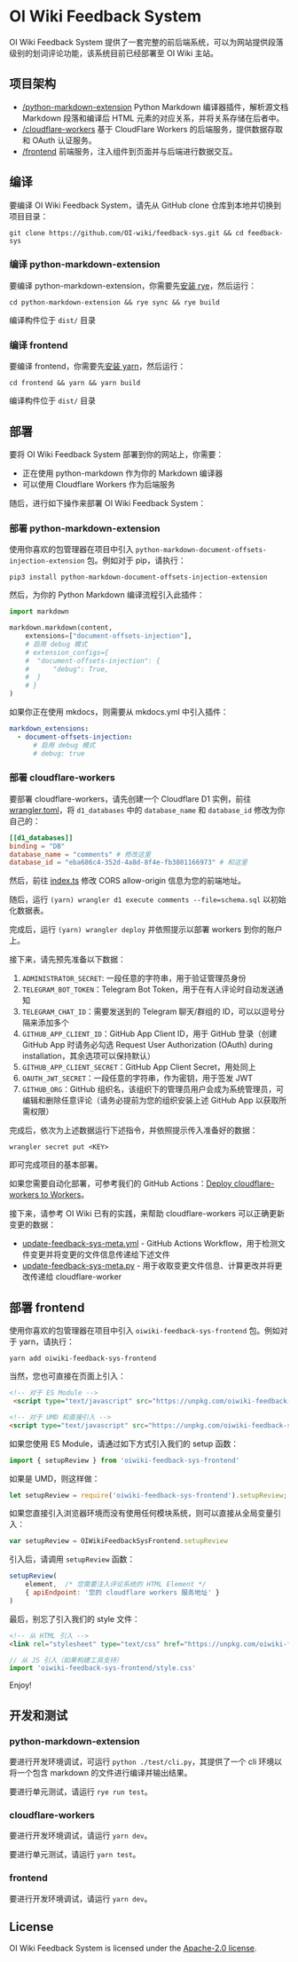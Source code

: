 # OI Wiki Feedback System

OI Wiki Feedback System 提供了一套完整的前后端系统，可以为网站提供段落级别的划词评论功能，该系统目前已经部署至 OI Wiki 主站。

## 项目架构

- [/python-markdown-extension](/python-markdown-extension/) Python Markdown 编译器插件，解析源文档 Markdown 段落和编译后 HTML 元素的对应关系，并将关系存储在后者中。
- [/cloudflare-workers](/cloudflare-workers) 基于 CloudFlare Workers 的后端服务，提供数据存取和 OAuth 认证服务。
- [/frontend](/frontend/) 前端服务，注入组件到页面并与后端进行数据交互。

## 编译

要编译 OI Wiki Feedback System，请先从 GitHub clone 仓库到本地并切换到项目目录：

```shell
git clone https://github.com/OI-wiki/feedback-sys.git && cd feedback-sys
```

### 编译 python-markdown-extension

要编译 python-markdown-extension，你需要先[安装 rye](https://rye.astral.sh/guide/installation/)，然后运行：

```shell
cd python-markdown-extension && rye sync && rye build
```

编译构件位于 `dist/` 目录

### 编译 frontend

要编译 frontend，你需要先[安装 yarn](https://yarnpkg.com/getting-started/install)，然后运行：

```shell
cd frontend && yarn && yarn build
```

编译构件位于 `dist/` 目录

## 部署

要将 OI Wiki Feedback System 部署到你的网站上，你需要：

- 正在使用 python-markdown 作为你的 Markdown 编译器
- 可以使用 Cloudflare Workers 作为后端服务

随后，进行如下操作来部署 OI Wiki Feedback System：

### 部署 python-markdown-extension

使用你喜欢的包管理器在项目中引入 `python-markdown-document-offsets-injection-extension` 包。例如对于 pip，请执行：

```shell
pip3 install python-markdown-document-offsets-injection-extension
```

然后，为你的 Python Markdown 编译流程引入此插件：

```python
import markdown

markdown.markdown(content,
    extensions=["document-offsets-injection"],
    # 启用 debug 模式
    # extension_configs={
    #  "document-offsets-injection": {
    #      "debug": True,
    #  }
    # }
)
```

如果你正在使用 mkdocs，则需要从 mkdocs.yml 中引入插件：

```yaml
markdown_extensions:
  - document-offsets-injection:
      # 启用 debug 模式
      # debug: true
```

### 部署 cloudflare-workers

要部署 cloudflare-workers，请先创建一个 Cloudflare D1 实例，前往 [wrangler.toml](cloudflare-workers/wrangler.toml)，将 `d1_databases` 中的 `database_name` 和 `database_id` 修改为你自己的：

```toml
[[d1_databases]]
binding = "DB"
database_name = "comments" # 修改这里
database_id = "eba686c4-352d-4a8d-8f4e-fb3801166973" # 和这里
```

然后，前往 [index.ts](cloudflare-workers/src/index.ts) 修改 CORS allow-origin 信息为您的前端地址。

随后，运行 `(yarn) wrangler d1 execute comments --file=schema.sql` 以初始化数据表。

完成后，运行 `(yarn) wrangler deploy` 并依照提示以部署 workers 到你的账户上。

接下来，请先预先准备以下数据：
1. `ADMINISTRATOR_SECRET`: 一段任意的字符串，用于验证管理员身份
2. `TELEGRAM_BOT_TOKEN`：Telegram Bot Token，用于在有人评论时自动发送通知
3. `TELEGRAM_CHAT_ID`：需要发送到的 Telegram 聊天/群组的 ID，可以以逗号分隔来添加多个
4. `GITHUB_APP_CLIENT_ID`：GitHub App Client ID，用于 GitHub 登录（创建 GitHub App 时请务必勾选 Request User Authorization (OAuth) during installation，其余选项可以保持默认）
5. `GITHUB_APP_CLIENT_SECRET`：GitHub App Client Secret，用处同上
6. `OAUTH_JWT_SECRET`：一段任意的字符串，作为密钥，用于签发 JWT
7. `GITHUB_ORG`：GitHub 组织名，该组织下的管理员用户会成为系统管理员，可编辑和删除任意评论（请务必提前为您的组织安装上述 GitHub App 以获取所需权限）

完成后，依次为上述数据运行下述指令，并依照提示传入准备好的数据：

```shell
wrangler secret put <KEY>
```

即可完成项目的基本部署。

如果您需要自动化部署，可参考我们的 GitHub Actions：[Deploy cloudflare-workers to Workers](.github/workflows/deploy-cloudflare-workers.yml)。

接下来，请参考 OI Wiki 已有的实践，来帮助 cloudflare-workers 可以正确更新变更的数据：

- [update-feedback-sys-meta.yml](https://github.com/OI-wiki/OI-wiki/blob/master/.github/workflows/update-feedback-sys-meta.yml) - GitHub Actions Workflow，用于检测文件变更并将变更的文件信息传递给下述文件
- [update-feedback-sys-meta.py](https://github.com/OI-wiki/OI-wiki/blob/master/scripts/update-feedback-sys-meta.py) - 用于收取变更文件信息、计算更改并将更改传递给 cloudflare-worker

## 部署 frontend

使用你喜欢的包管理器在项目中引入 `oiwiki-feedback-sys-frontend` 包。例如对于 yarn，请执行：

```shell
yarn add oiwiki-feedback-sys-frontend
```

当然，您也可直接在页面上引入：

```html
<!-- 对于 ES Module -->
 <script type="text/javascript" src="https://unpkg.com/oiwiki-feedback-sys-frontend@latest/dist/oiwiki-feedback-sys-frontend.js"></script>

<!-- 对于 UMD 和直接引入 -->
<script type="text/javascript" src="https://unpkg.com/oiwiki-feedback-sys-frontend@latest/dist/oiwiki-feedback-sys-frontend.umd.cjs"></script>
```

如果您使用 ES Module，请通过如下方式引入我们的 setup 函数：

```javascript
import { setupReview } from 'oiwiki-feedback-sys-frontend'
```

如果是 UMD，则这样做：

```javascript
let setupReview = require('oiwiki-feedback-sys-frontend').setupReview;
```

如果您直接引入浏览器环境而没有使用任何模块系统，则可以直接从全局变量引入：

```javascript
var setupReview = OIWikiFeedbackSysFrontend.setupReview
```

引入后，请调用 `setupReview` 函数：

```javascript
setupReview(
    element,  /* 您需要注入评论系统的 HTML Element */
    { apiEndpoint: '您的 cloudflare workers 服务地址' }
)
```

最后，别忘了引入我们的 style 文件：

```html
<!-- 从 HTML 引入 -->
<link rel="stylesheet" type="text/css" href="https://unpkg.com/oiwiki-feedback-sys-frontend@latest/dist/style.css">
```

```javascript
// 从 JS 引入（如果构建工具支持）
import 'oiwiki-feedback-sys-frontend/style.css'
```

Enjoy!

## 开发和测试

### python-markdown-extension

要进行开发环境调试，可运行 `python ./test/cli.py`，其提供了一个 cli 环境以将一个包含 markdown 的文件进行编译并输出结果。

要进行单元测试，请运行 `rye run test`。

### cloudflare-workers

要进行开发环境调试，请运行 `yarn dev`。

要进行单元测试，请运行 `yarn test`。

### frontend

要进行开发环境调试，请运行 `yarn dev`。

## License

OI Wiki Feedback System is licensed under the [Apache-2.0 license](LICENSE).